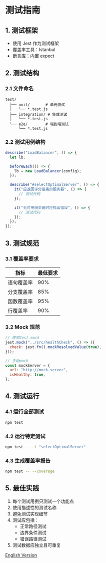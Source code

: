 # 测试指南

## 1. 测试框架

- 使用 Jest 作为测试框架
- 覆盖率工具：Istanbul
- 断言库：内置 expect

## 2. 测试结构

### 2.1 文件命名

```
test/
  ├── unit/       # 单元测试
  │   └── *.test.js
  ├── integration/ # 集成测试
  │   └── *.test.js
  └── e2e/        # 端到端测试
      └── *.test.js
```

### 2.2 测试用例结构

```javascript
describe("LoadBalancer", () => {
  let lb;

  beforeEach(() => {
    lb = new LoadBalancer(config);
  });

  describe("#selectOptimalServer", () => {
    it("应返回评分最高的服务器", () => {
      // 测试代码
    });

    it("无可用服务器时应抛出错误", () => {
      // 测试代码
    });
  });
});
```

## 3. 测试规范

### 3.1 覆盖率要求

| 指标       | 最低要求 |
| ---------- | -------- |
| 语句覆盖率 | 90%      |
| 分支覆盖率 | 85%      |
| 函数覆盖率 | 95%      |
| 行覆盖率   | 90%      |

### 3.2 Mock 规范

```javascript
// 使用Jest mock
jest.mock("../src/healthCheck", () => ({
  check: jest.fn().mockResolvedValue(true),
}));

// 手动mock
const mockServer = {
  url: "http://mock.server",
  isHealthy: true,
};
```

## 4. 测试运行

### 4.1 运行全部测试

```bash
npm test
```

### 4.2 运行特定测试

```bash
npm test -- -t "selectOptimalServer"
```

### 4.3 生成覆盖率报告

```bash
npm test -- --coverage
```

## 5. 最佳实践

1. 每个测试用例只测试一个功能点
2. 使用描述性的测试名称
3. 避免测试实现细节
4. 测试应包括：
   - 正常路径测试
   - 边界条件测试
   - 错误路径测试
5. 测试数据应独立且可重复

[English Version](TESTING.md)
